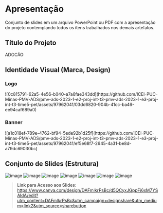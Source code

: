 # Apresentação

Conjunto de slides em um arquivo PowerPoint ou PDF com a apresentação do projeto contemplando todos os itens trabalhados nos demais artefatos.

## Título do Projeto

ADOCÃO 

## Identidade Visual (Marca, Design)

<h3>Logo</h3>
![0c815791-62a5-4e56-b040-a7a6fae343dd](https://github.com/ICEI-PUC-Minas-PMV-ADS/pmv-ads-2023-1-e2-proj-int-t3-pmv-ads-2023-1-e3-proj-int-t3-time5-pet/assets/97962041/03dd6820-904b-41cc-ba46-ee94caf689a0)

<h3>Banner</h3>
![a1c018ef-789e-4762-bf94-5ede92b1d25f](https://github.com/ICEI-PUC-Minas-PMV-ADS/pmv-ads-2023-1-e2-proj-int-t3-pmv-ads-2023-1-e3-proj-int-t3-time5-pet/assets/97962041/ef5e68f7-2645-4a31-be8d-a79dc69030bc)

## Conjunto de Slides (Estrutura)
![image](https://github.com/ICEI-PUC-Minas-PMV-ADS/pmv-ads-2023-1-e2-proj-int-t3-pmv-ads-2023-1-e3-proj-int-t3-time5-pet/assets/97962041/a58e44f5-f96d-4ee8-a3d7-30420e041c66)
![image](https://github.com/ICEI-PUC-Minas-PMV-ADS/pmv-ads-2023-1-e2-proj-int-t3-pmv-ads-2023-1-e3-proj-int-t3-time5-pet/assets/97962041/b6bd2a96-1302-4690-a5ca-330bc0597d83)
![image](https://github.com/ICEI-PUC-Minas-PMV-ADS/pmv-ads-2023-1-e2-proj-int-t3-pmv-ads-2023-1-e3-proj-int-t3-time5-pet/assets/97962041/9a42b5a2-dcd2-4ba4-962f-568cf641af94)
![image](https://github.com/ICEI-PUC-Minas-PMV-ADS/pmv-ads-2023-1-e2-proj-int-t3-pmv-ads-2023-1-e3-proj-int-t3-time5-pet/assets/97962041/7c0354ab-6291-4b2a-a8ae-c8dc174dade9)
![image](https://github.com/ICEI-PUC-Minas-PMV-ADS/pmv-ads-2023-1-e2-proj-int-t3-pmv-ads-2023-1-e3-proj-int-t3-time5-pet/assets/97962041/6b5db304-c04c-455b-94c1-5f2e71420a4a)
![image](https://github.com/ICEI-PUC-Minas-PMV-ADS/pmv-ads-2023-1-e2-proj-int-t3-pmv-ads-2023-1-e3-proj-int-t3-time5-pet/assets/97962041/26ccc038-2464-4fdb-bce2-4be7f4b07979)
![image](https://github.com/ICEI-PUC-Minas-PMV-ADS/pmv-ads-2023-1-e2-proj-int-t3-pmv-ads-2023-1-e3-proj-int-t3-time5-pet/assets/97962041/df60645d-b916-40fd-bdb1-4d7cbf781837)

> **Link para Acesso aos Slides**:
> https://www.canva.com/design/DAFmIkrPsBc/d5QCyxJGppFj6xM7YSAIdA/edit?utm_content=DAFmIkrPsBc&utm_campaign=designshare&utm_medium=link2&utm_source=sharebutton
